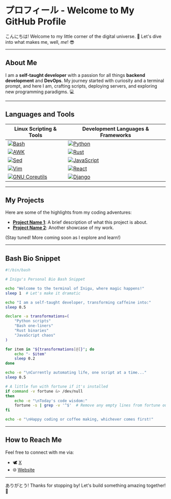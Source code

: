 # プロフィール - Welcome to My GitHub Profile

こんにちは! Welcome to my little corner of the digital universe. 🚀 Let's dive into what makes me, well, *me*! 😎

---

## About Me
I am a **self-taught developer** with a passion for all things **backend development** and **DevOps**. My journey started with curiosity and a terminal prompt, and here I am, crafting scripts, deploying servers, and exploring new programming paradigms. 💻

---

## Languages and Tools

| **Linux Scripting & Tools**                                                                                                    | **Development Languages & Frameworks**                                                                                  |
| ----------------------------------------------------------------------------------------------------------------------------- | ----------------------------------------------------------------------------------------------------------------------- |
| [![Bash](https://img.shields.io/badge/-Bash-4EAA25?style=flat-square&logo=gnubash&logoColor=white)](https://www.gnu.org/bash/) | [![Python](https://img.shields.io/badge/-Python-3776AB?style=flat-square&logo=python&logoColor=white)](https://python.org/) |
| [![AWK](https://img.shields.io/badge/-AWK-FF4500?style=flat-square)](https://en.wikipedia.org/wiki/AWK)                       | [![Rust](https://img.shields.io/badge/-Rust-000000?style=flat-square&logo=rust&logoColor=white)](https://rust-lang.org/)  |
| [![Sed](https://img.shields.io/badge/-Sed-008000?style=flat-square)](https://en.wikipedia.org/wiki/Sed)                       | [![JavaScript](https://img.shields.io/badge/-JavaScript-F7DF1E?style=flat-square&logo=javascript&logoColor=black)](https://developer.mozilla.org/en-US/docs/Web/JavaScript) |
| [![Vim](https://img.shields.io/badge/-Vim-019733?style=flat-square&logo=vim&logoColor=white)](https://www.vim.org/)            | [![React](https://img.shields.io/badge/-React-61DAFB?style=flat-square&logo=react&logoColor=black)](https://reactjs.org/) |
| [![GNU Coreutils](https://img.shields.io/badge/-GNU%20Coreutils-000000?style=flat-square)](https://www.gnu.org/coreutils/)     | [![Django](https://img.shields.io/badge/-Django-092E20?style=flat-square&logo=django&logoColor=white)](https://www.djangoproject.com/) |

---

## My Projects
Here are some of the highlights from my coding adventures:

- **[Project Name 1](#)**: A brief description of what this project is about.
- **[Project Name 2](#)**: Another showcase of my work.

(Stay tuned! More coming soon as I explore and learn!)

---

## Bash Bio Snippet
```bash
#!/bin/bash

# Σnigu's Personal Bio Bash Snippet

echo "Welcome to the terminal of Σnigu, where magic happens!"
sleep 1  # Let's make it dramatic

echo "I am a self-taught developer, transforming caffeine into:"
sleep 0.5

declare -a transformations=(
    "Python scripts"
    "Bash one-liners"
    "Rust binaries"
    "JavaScript chaos"
)

for item in "${transformations[@]}"; do
    echo "- $item"
    sleep 0.2
done

echo -e "\nCurrently automating life, one script at a time..."
sleep 0.5

# A little fun with fortune if it's installed
if command -v fortune &> /dev/null
then
    echo -e "\nToday's code wisdom:"
    fortune -s | grep -v '^$'  # Remove any empty lines from fortune output
fi

echo -e "\nHappy coding or coffee making, whichever comes first!"

```

---

## How to Reach Me
Feel free to connect with me via:

- 🕊️ [X](https://x.com/enigum4th)
- 🌐 [Website](https://cat-v.org)

---

ありがとう! Thanks for stopping by! Let's build something amazing together! 🌟
